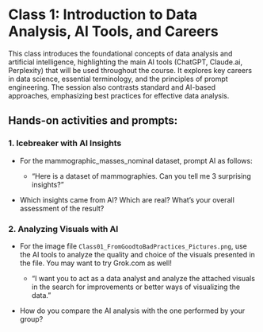 
# Class 1: Introduction to Data Analysis, AI Tools, and Careers

This class introduces the foundational concepts of data analysis and artificial intelligence, highlighting the main AI tools (ChatGPT, Claude.ai, Perplexity) that will be used throughout the course. It explores key careers in data science, essential terminology, and the principles of prompt engineering. The session also contrasts standard and AI-based approaches, emphasizing best practices for effective data analysis.

## Hands-on activities and prompts:

### 1. Icebreaker with AI Insights
- For the mammographic_masses_nominal dataset, prompt AI as follows:

  - “Here is a dataset of mammographies. Can you tell me 3 surprising insights?”

- Which insights came from AI? Which are real? What’s your overall assessment of the result?

### 2. Analyzing Visuals with AI
- For the image file `Class01_FromGoodtoBadPractices_Pictures.png`, use the AI tools to analyze the quality and choice of the visuals presented in the file. You may want to try Grok.com as well!

  - “I want you to act as a data analyst and analyze the attached visuals in the search for improvements or better ways of visualizing the data.”

- How do you compare the AI analysis with the one performed by your group?
